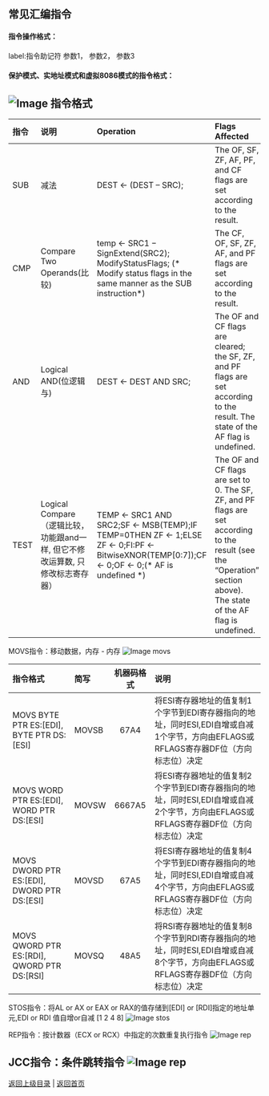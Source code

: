 <!--
{
	"author": "lxf",
	"title": "常见汇编指令",
	"date": "2019-05-29 03:06:59",
	"category": "汇编"
}
-->

常见汇编指令
------------------------------------------------------------
#### 指令操作格式：
label:指令助记符 参数1， 参数2， 参数3  

#### 保护模式、实地址模式和虚拟8086模式的指令格式：
![Image 指令格式](img/Figure2-1.PNG)
-----------------------------------------------

| 指令 | 说明 | Operation | Flags Affected |
|:-----|:----|:---------|:-------------|
|SUB   |减法  |DEST ← (DEST – SRC);|The OF, SF, ZF, AF, PF, and CF flags are set according to the result.|
|CMP   |Compare Two Operands(比较)|temp ← SRC1 − SignExtend(SRC2); ModifyStatusFlags; (* Modify status flags in the same manner as the SUB instruction*)|The CF, OF, SF, ZF, AF, and PF flags are set according to the result.|
|AND   |Logical AND(位逻辑与)|DEST ← DEST AND SRC;|The OF and CF flags are cleared; the SF, ZF, and PF flags are set according to the result. The state of the AF flag is undefined.|
|TEST  |Logical Compare（逻辑比较，功能跟and一样, 但它不修改运算数, 只修改标志寄存器）|TEMP ← SRC1 AND SRC2;SF ← MSB(TEMP);IF TEMP=0THEN ZF ← 1;ELSE ZF ← 0;FI:PF ← BitwiseXNOR(TEMP[0:7]);CF ← 0;OF ← 0;(* AF is undefined *)|The OF and CF flags are set to 0. The SF, ZF, and PF flags are set according to the result (see the “Operation” section above). The state of the AF flag is undefined.|

MOVS指令：移动数据，内存 - 内存
![Image movs](img/movs.PNG)

| 指令格式 | 简写 |机器码格式| 说明 |
|:------- | :----|:--------:| :--- |
|MOVS BYTE PTR ES:[EDI], BYTE PTR DS:[ESI] |MOVSB|67A4|将ESI寄存器地址的值复制1个字节到EDI寄存器指向的地址，同时ESI,EDI自增或自减1个字节，方向由EFLAGS或RFLAGS寄存器DF位（方向标志位）决定|
|MOVS WORD PTR ES:[EDI], WORD PTR DS:[ESI] |MOVSW|6667A5|将ESI寄存器地址的值复制2个字节到EDI寄存器指向的地址，同时ESI,EDI自增或自减2个字节，方向由EFLAGS或RFLAGS寄存器DF位（方向标志位）决定|
|MOVS DWORD PTR ES:[EDI], DWORD PTR DS:[ESI] |MOVSD|67A5|将ESI寄存器地址的值复制4个字节到EDI寄存器指向的地址，同时ESI,EDI自增或自减4个字节，方向由EFLAGS或RFLAGS寄存器DF位（方向标志位）决定|
|MOVS QWORD PTR ES:[RDI], QWORD PTR DS:[RSI] |MOVSQ|48A5|将RSI寄存器地址的值复制8个字节到RDI寄存器指向的地址，同时ESI,EDI自增或自减8个字节，方向由EFLAGS或RFLAGS寄存器DF位（方向标志位）决定|

STOS指令：将AL or AX or EAX or RAX的值存储到[EDI] or [RDI]指定的地址单元,EDI or RDI 值自增or自减 [1 2 4 8]
![Image stos](img/stos.PNG)

REP指令：按计数器（ECX or RCX）中指定的次数重复执行指令
![Image rep](img/rep.PNG)

JCC指令：条件跳转指令
![Image rep](img/JCC.png)
------------------------------------------------------------
[返回上级目录](./../../../../categories/assembly/README.md)  |
[返回首页](./../../../../README.md)